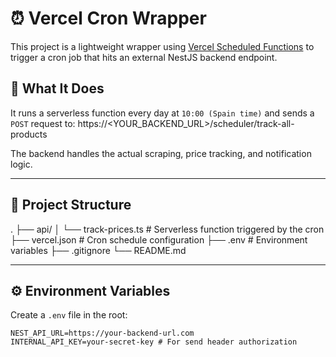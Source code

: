 # ⏰ Vercel Cron Wrapper

This project is a lightweight wrapper using [Vercel Scheduled Functions](https://vercel.com/docs/cron-jobs) to trigger a cron job that hits an external NestJS backend endpoint.

## 🚀 What It Does

It runs a serverless function every day at `10:00 (Spain time)` and sends a `POST` request to:
https://<YOUR_BACKEND_URL>/scheduler/track-all-products

The backend handles the actual scraping, price tracking, and notification logic.

---

## 📁 Project Structure

.
├── api/
│ └── track-prices.ts # Serverless function triggered by the cron
├── vercel.json # Cron schedule configuration
├── .env # Environment variables
├── .gitignore
└── README.md

---

## ⚙️ Environment Variables

Create a `.env` file in the root:

```env
NEST_API_URL=https://your-backend-url.com
INTERNAL_API_KEY=your-secret-key # For send header authorization
```
